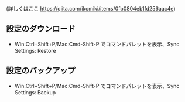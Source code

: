 (詳しくはここ https://qiita.com/ikomiki/items/0fb0804eb1fd256aac4e)

## 設定のダウンロード
- Win:Ctrl+Shift+P/Mac:Cmd-Shift-P でコマンドパレットを表示、Sync Settings: Restore

## 設定のバックアップ
- Win:Ctrl+Shift+P/Mac:Cmd-Shift-P でコマンドパレットを表示、Sync Settings: Backup

